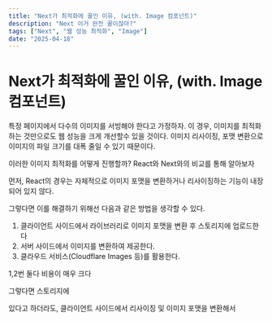 ```yaml
---
title: "Next가 최적화에 꿀인 이유, (with. Image 컴포넌트)"
description: "Next 이거 완전 꿀이잖아?"
tags: ["Next", "웹 성능 최적화", "Image"]
date: "2025-04-18"
---
```


# Next가 최적화에 꿀인 이유, (with. Image 컴포넌트)

특정 페이지에서 다수의 이미지를 서빙해야 한다고 가정하자. 이 경우, 이미지를 최적화 하는 것만으로도 웹 성능을 크게 개선할수 있을 것이다. 이미지 리사이징, 포맷 변환으로 이미지의 파일 크기를 대폭 줄일 수 있기 때문이다.

이러한 이미지 최적화를 어떻게 진행할까? React와 Next와의 비교를 통해 알아보자

먼저, React의 경우는 자체적으로 이미지 포맷을 변환하거나 리사이징하는 기능이 내장되어 있지 않다.

그렇다면 이를 해결하기 위해선 다음과 같은 방법을 생각할 수 있다.

1. 클라이언트 사이드에서 라이브러리로 이미지 포맷을 변환 후 스토리지에 업로드한다
2. 서버 사이드에서 이미지를 변환하여 제공한다.
3. 클라우드 서비스(Cloudflare Images 등)를 활용한다.

1,2번 둘다 비용이 매우 크다

그렇다면 스토리지에

있다고 하더라도, 클라이언트 사이드에서 리사이징 및 이미지 포맷을 변환해서
